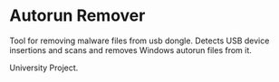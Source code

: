 # Autorun Remover
Tool for removing malware files from usb dongle. Detects USB device insertions and scans and removes Windows autorun files from it.

University Project.
